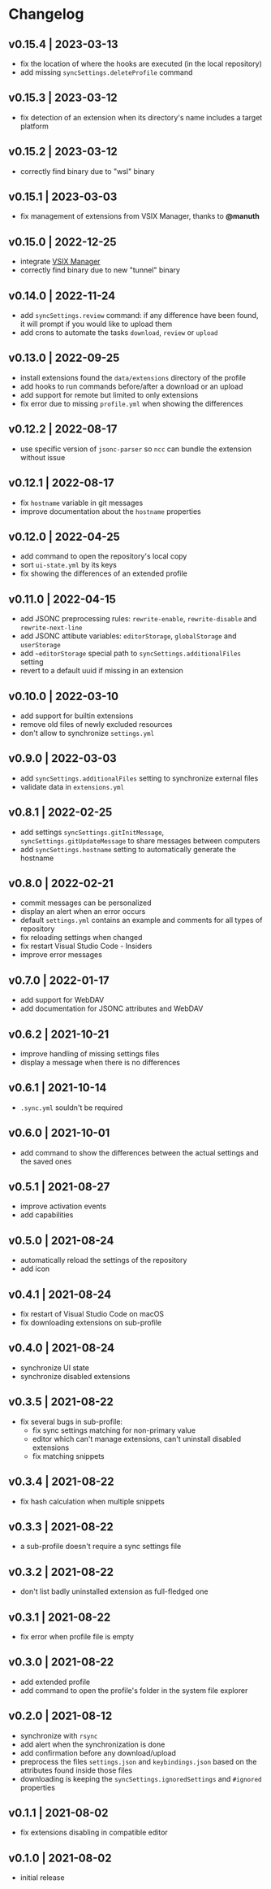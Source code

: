 # Changelog

## v0.15.4 | 2023-03-13
- fix the location of where the hooks are executed (in the local repository)
- add missing `syncSettings.deleteProfile` command

## v0.15.3 | 2023-03-12
- fix detection of an extension when its directory's name includes a target platform

## v0.15.2 | 2023-03-12
- correctly find binary due to "wsl" binary

## v0.15.1 | 2023-03-03
- fix management of extensions from VSIX Manager, thanks to **@manuth**

## v0.15.0 | 2022-12-25
- integrate [VSIX Manager](https://github.com/zokugun/vscode-vsix-manager)
- correctly find binary due to new "tunnel" binary

## v0.14.0 | 2022-11-24
- add `syncSettings.review` command: if any difference have been found, it will prompt if you would like to upload them
- add crons to automate the tasks `download`, `review` or `upload`

## v0.13.0 | 2022-09-25
- install extensions found the `data/extensions` directory of the profile
- add hooks to run commands before/after a download or an upload
- add support for remote but limited to only extensions
- fix error due to missing `profile.yml` when showing the differences

## v0.12.2 | 2022-08-17
- use specific version of `jsonc-parser` so `ncc` can bundle the extension without issue

## v0.12.1 | 2022-08-17
- fix `hostname` variable in git messages
- improve documentation about the `hostname` properties

## v0.12.0 | 2022-04-25
- add command to open the repository's local copy
- sort `ui-state.yml` by its keys
- fix showing the differences of an extended profile

## v0.11.0 | 2022-04-15
- add JSONC preprocessing rules: `rewrite-enable`, `rewrite-disable` and `rewrite-next-line`
- add JSONC attibute variables: `editorStorage`, `globalStorage` and `userStorage`
- add `~editorStorage` special path to `syncSettings.additionalFiles` setting
- revert to a default uuid if missing in an extension

## v0.10.0 | 2022-03-10
- add support for builtin extensions
- remove old files of newly excluded resources
- don't allow to synchronize `settings.yml`

## v0.9.0 | 2022-03-03
- add `syncSettings.additionalFiles` setting to synchronize external files
- validate data in `extensions.yml`

## v0.8.1 | 2022-02-25
- add settings `syncSettings.gitInitMessage`, `syncSettings.gitUpdateMessage` to share messages between computers
- add `syncSettings.hostname` setting to automatically generate the hostname

## v0.8.0 | 2022-02-21
- commit messages can be personalized
- display an alert when an error occurs
- default `settings.yml` contains an example and comments for all types of repository
- fix reloading settings when changed
- fix restart Visual Studio Code - Insiders
- improve error messages

## v0.7.0 | 2022-01-17
- add support for WebDAV
- add documentation for JSONC attributes and WebDAV

## v0.6.2 | 2021-10-21
- improve handling of missing settings files
- display a message when there is no differences

## v0.6.1 | 2021-10-14
- `.sync.yml` souldn't be required

## v0.6.0 | 2021-10-01
- add command to show the differences between the actual settings and the saved ones

## v0.5.1 | 2021-08-27
- improve activation events
- add capabilities

## v0.5.0 | 2021-08-24
- automatically reload the settings of the repository
- add icon

## v0.4.1 | 2021-08-24
- fix restart of Visual Studio Code on macOS
- fix downloading extensions on sub-profile

## v0.4.0 | 2021-08-24
- synchronize UI state
- synchronize disabled extensions

## v0.3.5 | 2021-08-22
- fix several bugs in sub-profile:
  - fix sync settings matching for non-primary value
  - editor which can't manage extensions, can't uninstall disabled extensions
  - fix matching snippets

## v0.3.4 | 2021-08-22
- fix hash calculation when multiple snippets

## v0.3.3 | 2021-08-22
- a sub-profile doesn't require a sync settings file

## v0.3.2 | 2021-08-22
- don't list badly uninstalled extension as full-fledged one

## v0.3.1 | 2021-08-22
- fix error when profile file is empty

## v0.3.0 | 2021-08-22
- add extended profile
- add command to open the profile's folder in the system file explorer

## v0.2.0 | 2021-08-12
- synchronize with `rsync`
- add alert when the synchronization is done
- add confirmation before any download/upload
- preprocess the files `settings.json` and `keybindings.json` based on the attributes found inside those files
- downloading is keeping the `syncSettings.ignoredSettings` and `#ignored` properties

## v0.1.1 | 2021-08-02
- fix extensions disabling in compatible editor

## v0.1.0 | 2021-08-02
- initial release
